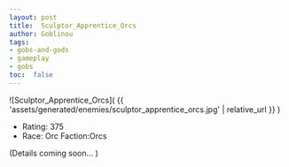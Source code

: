```yaml
---
layout: post
title:  Sculptor_Apprentice_Orcs
author: Goblinou
tags:
- gobs-and-gods
- gameplay
- gobs
toc:  false
---
```


![Sculptor_Apprentice_Orcs]( {{ 'assets/generated/enemies/sculptor_apprentice_orcs.jpg' | relative_url }} )
- Rating: 375
- Race: Orc  Faction:Orcs

(Details coming soon... )